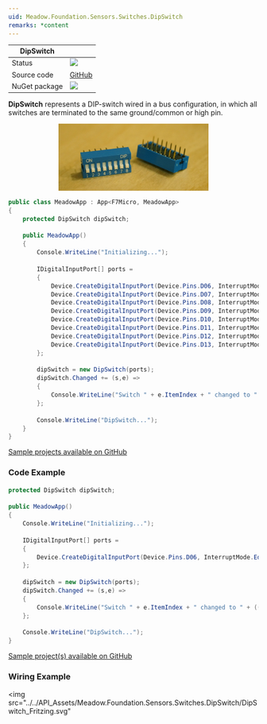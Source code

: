 ```yaml
---
uid: Meadow.Foundation.Sensors.Switches.DipSwitch
remarks: *content
---
```


| DipSwitch | |
|--------|--------|
| Status | <img src="https://img.shields.io/badge/Working-brightgreen" style="width: auto; height: -webkit-fill-available;" /> |
| Source code | [GitHub](https://github.com/WildernessLabs/Meadow.Foundation/tree/main/Source/Meadow.Foundation.Core/Sensors/Switches) |
| NuGet package | <a href="https://www.nuget.org/packages/Meadow.Foundation/" target="_blank"><img src="https://img.shields.io/nuget/v/Meadow.Foundation.svg?label=Meadow.Foundation" /></a> |

**DipSwitch** represents a DIP-switch wired in a bus configuration, in which all switches are terminated to the same ground/common or high pin.

<img src="../../API_Assets/Meadow.Foundation.Sensors.Switches.DipSwitch/DIP_Switches.jpg" 
    style="width: 60%; display: block; margin-left: auto; margin-right: auto;" />

```csharp
public class MeadowApp : App<F7Micro, MeadowApp>
{
    protected DipSwitch dipSwitch;

    public MeadowApp()
    {
        Console.WriteLine("Initializing...");

        IDigitalInputPort[] ports =
        {
            Device.CreateDigitalInputPort(Device.Pins.D06, InterruptMode.EdgeRising, ResistorMode.InternalPullDown),
            Device.CreateDigitalInputPort(Device.Pins.D07, InterruptMode.EdgeFalling, ResistorMode.InternalPullDown),
            Device.CreateDigitalInputPort(Device.Pins.D08, InterruptMode.EdgeFalling, ResistorMode.InternalPullDown),
            Device.CreateDigitalInputPort(Device.Pins.D09, InterruptMode.EdgeFalling, ResistorMode.InternalPullDown),
            Device.CreateDigitalInputPort(Device.Pins.D10, InterruptMode.EdgeFalling, ResistorMode.InternalPullDown),
            Device.CreateDigitalInputPort(Device.Pins.D11, InterruptMode.EdgeFalling, ResistorMode.InternalPullDown),
            Device.CreateDigitalInputPort(Device.Pins.D12, InterruptMode.EdgeFalling, ResistorMode.InternalPullDown),
            Device.CreateDigitalInputPort(Device.Pins.D13, InterruptMode.EdgeFalling, ResistorMode.InternalPullDown),
        };

        dipSwitch = new DipSwitch(ports);
        dipSwitch.Changed += (s,e) =>
        {
            Console.WriteLine("Switch " + e.ItemIndex + " changed to " + (((ISwitch)e.Item).IsOn ? "on" : "off"));
        };

        Console.WriteLine("DipSwitch...");
    }
}
```

[Sample projects available on GitHub](https://github.com/WildernessLabs/Meadow.Foundation/tree/master/Source/Meadow.Foundation.Core.Samples) 

### Code Example

```csharp
protected DipSwitch dipSwitch;

public MeadowApp()
{
    Console.WriteLine("Initializing...");

    IDigitalInputPort[] ports =
    {
        Device.CreateDigitalInputPort(Device.Pins.D06, InterruptMode.EdgeRising, ResistorMode.InternalPullDown),
    };

    dipSwitch = new DipSwitch(ports);
    dipSwitch.Changed += (s,e) =>
    {
        Console.WriteLine("Switch " + e.ItemIndex + " changed to " + (((ISwitch)e.Item).IsOn ? "on" : "off"));
    };

    Console.WriteLine("DipSwitch...");
}

```

[Sample project(s) available on GitHub](https://github.com/WildernessLabs/Meadow.Foundation/tree/main/Source/Meadow.Foundation.Core.Samples/Sensors.Switches.DipSwitch_Sample)

### Wiring Example

<img src="../../API_Assets/Meadow.Foundation.Sensors.Switches.DipSwitch/DipSwitch_Fritzing.svg" 
